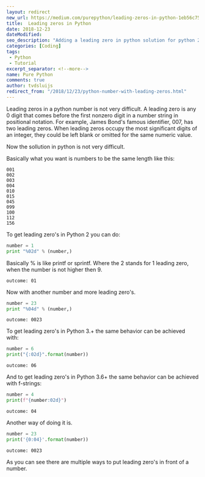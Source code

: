 ```yaml
---
layout: redirect
new_url: https://medium.com/purepython/leading-zeros-in-python-1eb56c75e530
title:  Leading zeros in Python
date: 2018-12-23
dateModified: 
seo_description: "Adding a leading zero in python solution for python 2 and python 3 number solution and is not very difficult. Leading zero's in Python can be done with a simple script." 
categories: [Coding]
tags: 
 - Python
 - Tutorial
excerpt_separator: <!--more-->
name: Pure Python
comments: true
author: tvdsluijs
redirect_from: "/2018/12/23/python-number-with-leading-zeros.html"
---
```

Leading zeros in a python number is not very difficult. A leading zero is any 0 digit that comes before the first nonzero digit in a number string in positional notation. For example, James Bond's famous identifier, 007, has two leading zeros. When leading zeros occupy the most significant digits of an integer, they could be left blank or omitted for the same numeric value.

<!--more-->
Now the sollution in python is not very difficult.

Basically what you want is numbers to be the same length like this:

```
001
002
003
004
010
015
045
099
100
112
156
``` 

To get leading zero's in Python 2 you can do:

```python
number = 1
print "%02d" % (number,)
```
Basically % is like printf or sprintf. Where the 2 stands for 1 leading zero, when the number is not higher then 9. 

```outcome: 01```

Now with another number and more leading zero's.
```python
number = 23
print "%04d" % (number,)
```

```outcome: 0023```


To get leading zero's in Python 3.+ the same behavior can be achieved with:
```python
number = 6
print("{:02d}".format(number))
```

```outcome: 06```


And to get leading zero's in Python 3.6+ the same behavior can be achieved with f-strings:
```python
number = 4
print(f"{number:02d}")
```

```outcome: 04```

Another way of doing it is.

```python
number = 23
print('{0:04}'.format(number))
```

```outcome: 0023```

As you can see there are multiple ways to put leading zero's in front of a number.